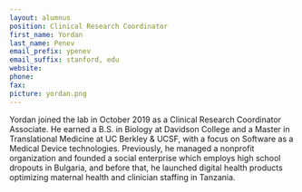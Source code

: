 ```yaml
---
layout: alumnus
position: Clinical Research Coordinator
first_name: Yordan
last_name: Penev
email_prefix: ypenev
email_suffix: stanford, edu
website:
phone:
fax:
picture: yordan.png
---
```

Yordan joined the lab in October 2019 as a Clinical Research Coordinator Associate. He earned a B.S. in Biology at Davidson College and a Master in Translational Medicine at UC Berkley & UCSF, with a focus on Software as a Medical Device technologies. Previously, he managed a nonprofit organization and founded a social enterprise which employs high school dropouts in Bulgaria, and before that, he launched digital health products optimizing maternal health and clinician staffing in Tanzania.